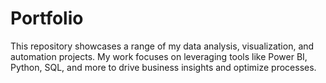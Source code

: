 # Portfolio
This repository showcases a range of my data analysis, visualization, and automation projects. My work focuses on leveraging tools like Power BI, Python, SQL, and more to drive business insights and optimize processes.
